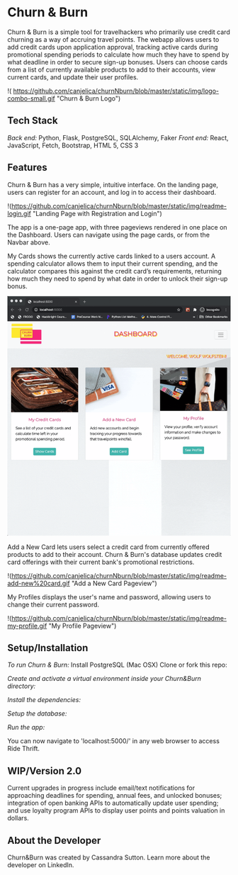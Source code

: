 # Churn & Burn

Churn & Burn is a simple tool for travelhackers who primarily use credit card churning as a way of accruing travel points. The webapp allows users to add credit cards upon application approval, tracking active cards during promotional spending periods to calculate how much they have to spend by what deadline in order to secure sign-up bonuses. Users can choose cards from a list of currently available products to add to their accounts, view current cards, and update their user profiles. 


!( https://github.com/canjelica/churnNburn/blob/master/static/img/logo-combo-small.gif "Churn & Burn Logo")


## Tech Stack
*Back end:* Python, Flask, PostgreSQL, SQLAlchemy, Faker
*Front end:* React, JavaScript, Fetch, Bootstrap, HTML 5, CSS 3

## Features

Churn & Burn has a very simple, intuitive interface. On the landing page, users can register for an account, and log in to access their dashboard.

!(https://github.com/canjelica/churnNburn/blob/master/static/img/readme-login.gif "Landing Page with Registration and Login")

The app is a one-page app, with three pageviews rendered in one place on the Dashboard. Users can navigate using the page cards, or from the Navbar above.

My Cards shows the currently active cards linked to a users account. A spending calculator allows them to input their current spending, and the calculator compares this against the credit card’s requirements, returning how much they need to spend by what date in order to unlock their sign-up bonus. 

![My Cards Pageview](https://github.com/canjelica/churnNburn/blob/master/static/img/readme-my-cards.gif)

Add a New Card lets users select a credit card from currently offered products to add to their account. Churn & Burn's database updates credit card offerings with their current bank's promotional restrictions.

!(https://github.com/canjelica/churnNburn/blob/master/static/img/readme-add-new%20card.gif "Add a New Card Pageview")

My Profiles displays the user's name and password, allowing users to change their current password.

!(https://github.com/canjelica/churnNburn/blob/master/static/img/readme-my-profile.gif "My Profile Pageview")

## Setup/Installation
*To run Churn & Burn:*
Install PostgreSQL (Mac OSX)
Clone or fork this repo:
 
*Create and activate a virtual environment inside your Churn&Burn directory:*
 
*Install the dependencies:*
 
*Setup the database:*
 
*Run the app:*
 
You can now navigate to 'localhost:5000/' in any web browser to access Ride Thrift.






## WIP/Version 2.0
Current upgrades in progress include email/text notifications for approaching deadlines for spending, annual fees, and unlocked bonuses; integration of open banking APIs to automatically update user spending; and use loyalty program APIs to display user points and points valuation in dollars.

## About the Developer
Churn&Burn was created by Cassandra Sutton. Learn more about the developer on LinkedIn.
